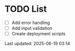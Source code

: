# TODO List

- [ ] Add error handling
- [ ] Add input validation
- [ ] Create deployment scripts

Last updated: 2025-06-19 03:14
